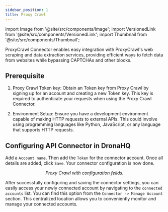 ```yaml
---
sidebar_position: 1
title: Proxy Crawl
---
```


import Image from '@site/src/components/Image';
import VersionedLink from '@site/src/components/VersionedLink';
import Thumbnail from '@site/src/components/Thumbnail';


ProxyCrawl Connector enables easy integration with ProxyCrawl's web scraping and data extraction services, providing efficient ways to fetch data from websites while bypassing CAPTCHAs and other blocks. 

## Prerequisite 

1. Proxy Crawl Token key: Obtain an Token key from Proxy Crawl by signing up for an account and creating a new Token key. This key is required to authenticate your requests when using the Proxy Crawl Connector.

2. Environment Setup: Ensure you have a development environment capable of making HTTP requests to external APIs. This could involve using programming languages like Python, JavaScript, or any language that supports HTTP requests.

## Configuring API Connector in DronaHQ

Add a `Account name`. Then add the `Token` for the connector account. Once all details are added, click `Save`. Your connector configuration is now done.

<figure>
  <Thumbnail src="/img/reference/connectors/proxycrawl/details.png" alt="Proxy Crawl with configuration feilds." />
  <figcaption align = "center"><i>Proxy Crawl with configuration feilds.</i></figcaption>
</figure>

After successfully configuring and saving the connector settings, you can easily access your newly connected account by navigating to the `connected accounts` list. You can find this option from the `Connector -> Manage Account` section. This centralized location allows you to conveniently monitor and manage your connected accounts.
